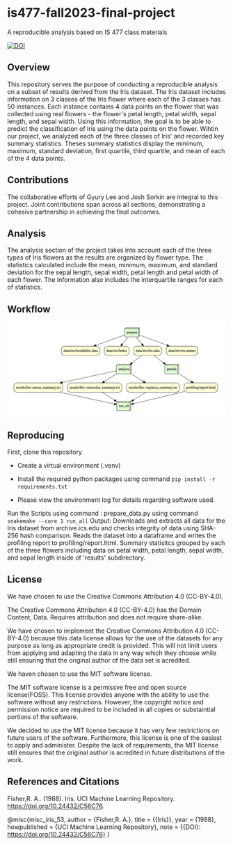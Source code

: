 # is477-fall2023-final-project
A reproducible analysis based on IS 477 class materials

[![DOI](https://zenodo.org/badge/DOI/10.5281/zenodo.10252061.svg)](https://doi.org/10.5281/zenodo.10252061)

## Overview
This repository serves the purpose of conducting a reproducible analysis on a subset of results derived from the Iris dataset. The Iris dataset includes information on 3 classes of the Iris flower where each of the 3 classes has 50 instances. Each instance contains 4 data points on the flower that was collected using real flowers - the flower's petal length, petal width, sepal length, and sepal width. Using this information, the goal is to be able to predict the classification of Iris using the data points on the flower. Wihtin our project, we analyzed each of the three classes of Iris' and recorded key summary statistics. Theses summary statistics display the minimum, maximum, standard deviation, first quartile, third quartile, and mean of each of the 4 data points. 

## Contributions
The collaborative efforts of Gyury Lee and Josh Sorkin are integral to this project. Joint contributions span across all sections, demonstrating a cohesive partnership in achieving the final outcomes.

## Analysis
The analysis section of the project takes into account each of the three types of Iris flowers as the results are organized by flower type. The statistics calculated include the mean, minimum, maximum, and standard deviation for the sepal length, sepal width, petal length and petal width of each flower. The information also includes the interquartile ranges for each of statistics. 

## Workflow
![DAG of Iris Analysis Workflow](workflow.png)

## Reproducing

First, clone this repository

*  Create a virtual environment (.venv)

* Install the required python packages using command
    ```pip install -r requirements.txt```
    
* Please view the environment log for details regarding software used.

Run the Scripts using command : prepare_data.py using command
```snakemake --core 1 run_all```
Output: Downloads and extracts all data for the Iris dataset from archive.ics.edu and checks integrity of data using SHA-256 hash comparison. Reads the dataset into a dataframe and writes the profiling report to profiling/report.html. Summary statisitcs grouped by each of the three flowers including data on petal width, petal length, sepal width, and sepal length inside of 'results' subdirectory.

## License

We have chosen to use the Creative Commons Attribution 4.0 (CC-BY-4.0).

The Creative Commons Attribution 4.0 (CC-BY-4.0) has the Domain Content, Data. Requires attribution and does not require share-alike.

We have chosen to implement the Creative Commons Attribution 4.0 (CC-BY-4.0) because this data license allows for the use of the datasets for any purpose as long as appropriate credit is provided. This will not limit users from applying and adapting the data in any way which they choose while still ensuring that the original author of the data set is acredited.


We haven chosen to use the MIT software license.

The MIT software license is a permissve free and open source license(FOSS). This license provides anyone with the ability to use the software without any restrictions. However, the copyright notice and permission notice are required to be included in all copies or substaintial portions of the software. 

We decided to use the MIT license because it has very few restrictions on future users of the software. Furthermore, this license is one of the easiest to apply and administer. Despite the lack of requirements, the MIT license still ensures that the original author is acredited in future distributions of the work.

## References and Citations

Fisher,R. A.. (1988). Iris. UCI Machine Learning Repository. https://doi.org/10.24432/C56C76.

@misc{misc_iris_53,
  author       = {Fisher,R. A.},
  title        = {{Iris}},
  year         = {1988},
  howpublished = {UCI Machine Learning Repository},
  note         = {{DOI}: https://doi.org/10.24432/C56C76}
}
